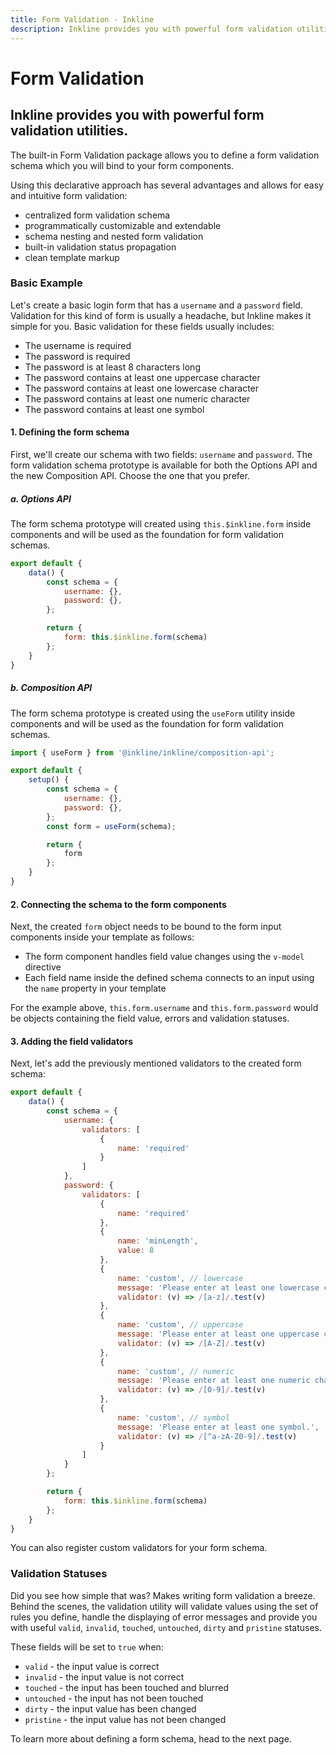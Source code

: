 ```yaml
---
title: Form Validation - Inkline
description: Inkline provides you with powerful form validation utilities. 
---
```


<script setup>
import {
    IFormValidationBasicExample,
    IFormValidationBasicBindingExample,
    IFormValidationBasicValidatorsExample
} from '@inkline/inkline/stories/forms/validation';
import { default as IFormValidationBasicExampleHTML } from '@inkline/inkline/stories/forms/validation/basic.html?raw';
import { default as IFormValidationBasicExampleJS } from '@inkline/inkline/stories/forms/validation/basic.js?raw';
import { default as IFormValidationBasicBindingExampleHTML } from '@inkline/inkline/stories/forms/validation/basic-binding.html?raw';
import { default as IFormValidationBasicBindingExampleJS } from '@inkline/inkline/stories/forms/validation/basic-binding.js?raw';
import { default as IFormValidationBasicValidatorsExampleHTML } from '@inkline/inkline/stories/forms/validation/basic-validators.html?raw';
import { default as IFormValidationBasicValidatorsExampleJS } from '@inkline/inkline/stories/forms/validation/basic-validators.js?raw';
</script>

# Form Validation
## Inkline provides you with powerful form validation utilities. 

The built-in Form Validation package allows you to define a form validation schema which you will bind to your form components. 

Using this declarative approach has several advantages and allows for easy and intuitive form validation:
- centralized form validation schema
- programmatically customizable and extendable
- schema nesting and nested form validation
- built-in validation status propagation
- clean template markup

### Basic Example
Let's create a basic login form that has a `username` and a `password` field. Validation for this kind of form is usually a headache, but Inkline makes it simple for you. Basic validation for these fields usually includes:
- The username is required
- The password is required
- The password is at least 8 characters long
- The password contains at least one uppercase character
- The password contains at least one lowercase character 
- The password contains at least one numeric character 
- The password contains at least one symbol

#### 1. Defining the form schema
First, we'll create our schema with two fields: `username` and `password`. The form validation schema prototype is available for both the Options API and the new Composition API. Choose the one that you prefer. 

##### a. Options API
The form schema prototype will created using `this.$inkline.form` inside components and will be used as the foundation for form validation schemas.

~~~js
export default {
    data() {
        const schema = {
            username: {},
            password: {},
        };

        return {
            form: this.$inkline.form(schema)
        };   
    }       
}       
~~~
 
##### b. Composition API 

The form schema prototype is created using the `useForm` utility inside components and will be used as the foundation for form validation schemas.

~~~js
import { useForm } from '@inkline/inkline/composition-api';

export default {
    setup() {
        const schema = {
            username: {},
            password: {},
        };
        const form = useForm(schema);

        return {
            form
        };   
    }       
}       
~~~

#### 2. Connecting the schema to the form components

Next, the created `form` object needs to be bound to the form input components inside your template as follows:
 - The form component handles field value changes using the `v-model` directive
 - Each field name inside the defined schema connects to an input using the `name` property in your template

<example :component="IFormValidationBasicBindingExample" :html="IFormValidationBasicBindingExampleHTML" :js="IFormValidationBasicBindingExampleJS"></example>

For the example above, `this.form.username` and `this.form.password` would be objects containing the field value, errors and validation statuses.

#### 3. Adding the field validators

Next, let's add the previously mentioned validators to the created form schema:

~~~js
export default {
    data() {
        const schema = {
            username: {
                validators: [
                    { 
                        name: 'required' 
                    }
                ]
            },
            password: {
                validators: [
                    { 
                        name: 'required' 
                    },
                    { 
                        name: 'minLength', 
                        value: 8 
                    },
                    {
                        name: 'custom', // lowercase
                        message: 'Please enter at least one lowercase character.',
                        validator: (v) => /[a-z]/.test(v)
                    },
                    {
                        name: 'custom', // uppercase
                        message: 'Please enter at least one uppercase character.',
                        validator: (v) => /[A-Z]/.test(v)
                    },
                    {
                        name: 'custom', // numeric
                        message: 'Please enter at least one numeric character.',
                        validator: (v) => /[0-9]/.test(v)
                    },
                    {
                        name: 'custom', // symbol
                        message: 'Please enter at least one symbol.',
                        validator: (v) => /[^a-zA-Z0-9]/.test(v)
                    }
                ]
            }
        };

        return {
            form: this.$inkline.form(schema)
        };   
    }       
}       
~~~

<example :component="IFormValidationBasicValidatorsExample" :html="IFormValidationBasicValidatorsExampleHTML" :js="IFormValidationBasicValidatorsExampleJS"></example>

You can also register custom validators for your form schema.

### Validation Statuses
Did you see how simple that was? Makes writing form validation a breeze. Behind the scenes, the validation utility will validate values using the set of rules you define, handle the displaying of error messages and provide you with useful `valid`, `invalid`, `touched`, `untouched`, `dirty` and `pristine` statuses. 

These fields will be set to `true` when:

- `valid` - the input value is correct
- `invalid` - the input value is not correct
- `touched` - the input has been touched and blurred
- `untouched` - the input has not been touched
- `dirty` - the input value has been changed
- `pristine` - the input value has not been changed

To learn more about defining a form schema, head to the next page.
